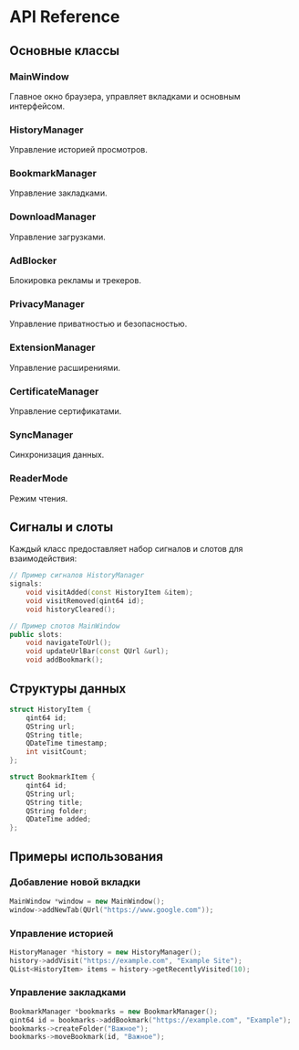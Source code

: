 # API Reference

## Основные классы

### MainWindow
Главное окно браузера, управляет вкладками и основным интерфейсом.

### HistoryManager
Управление историей просмотров.

### BookmarkManager
Управление закладками.

### DownloadManager
Управление загрузками.

### AdBlocker
Блокировка рекламы и трекеров.

### PrivacyManager
Управление приватностью и безопасностью.

### ExtensionManager
Управление расширениями.

### CertificateManager
Управление сертификатами.

### SyncManager
Синхронизация данных.

### ReaderMode
Режим чтения.

## Сигналы и слоты

Каждый класс предоставляет набор сигналов и слотов для взаимодействия:

```cpp
// Пример сигналов HistoryManager
signals:
    void visitAdded(const HistoryItem &item);
    void visitRemoved(qint64 id);
    void historyCleared();

// Пример слотов MainWindow
public slots:
    void navigateToUrl();
    void updateUrlBar(const QUrl &url);
    void addBookmark();
```

## Структуры данных

```cpp
struct HistoryItem {
    qint64 id;
    QString url;
    QString title;
    QDateTime timestamp;
    int visitCount;
};

struct BookmarkItem {
    qint64 id;
    QString url;
    QString title;
    QString folder;
    QDateTime added;
};
```

## Примеры использования

### Добавление новой вкладки
```cpp
MainWindow *window = new MainWindow();
window->addNewTab(QUrl("https://www.google.com"));
```

### Управление историей
```cpp
HistoryManager *history = new HistoryManager();
history->addVisit("https://example.com", "Example Site");
QList<HistoryItem> items = history->getRecentlyVisited(10);
```

### Управление закладками
```cpp
BookmarkManager *bookmarks = new BookmarkManager();
qint64 id = bookmarks->addBookmark("https://example.com", "Example");
bookmarks->createFolder("Важное");
bookmarks->moveBookmark(id, "Важное");
``` 